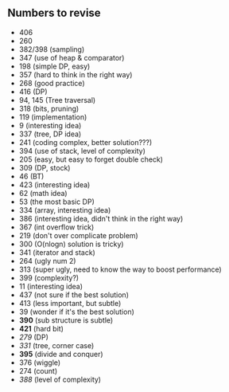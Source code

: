## Numbers to revise

+ 406
+ 260
+ 382/398 (sampling)
+ 347 (use of heap & comparator)
+ 198 (simple DP, easy)
+ 357 (hard to think in the right way)
+ 268 (good practice)
+ 416 (DP)
+ 94, 145 (Tree traversal)
+ 318 (bits, pruning)
+ 119 (implementation)
+ 9 (interesting idea)
+ 337 (tree, DP idea)
+ 241 (coding complex, better solution???)
+ 394 (use of stack, level of complexity)
+ 205 (easy, but easy to forget double check)
+ 309 (DP, stock)
+ 46 (BT)
+ 423 (interesting idea)
+ 62 (math idea)
+ 53 (the most basic DP)
+ 334 (array, interesting idea)
+ 386 (interesting idea, didn't think in the right way)
+ 367 (int overflow trick)
+ 219 (don't over complicate problem)
+ 300 (O(nlogn) solution is tricky)
+ 341 (iterator and stack)
+ 264 (ugly num 2)
+ 313 (super ugly, need to know the way to boost performance)
+ 399 (complexity?)
+ 11 (interesting idea)
+ 437 (not sure if the best solution)
+ 413 (less important, but subtle)
+ 39 (wonder if it's the best solution)
+ **390** (sub structure is subtle)
+ **421** (hard bit)
+ *279* (DP)
+ *331* (tree, corner case)
+ **395** (divide and conquer)
+ 376 (wiggle)
+ 274 (count)
+ *388* (level of complexity)
